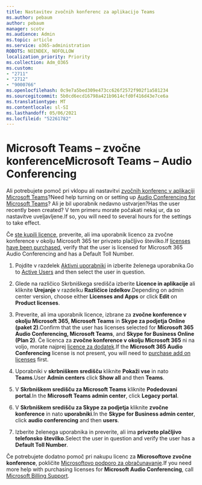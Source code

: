 ```yaml
---
title: Nastavitev zvočnih konferenc za aplikacijo Teams
ms.author: pebaum
author: pebaum
manager: scotv
ms.audience: Admin
ms.topic: article
ms.service: o365-administration
ROBOTS: NOINDEX, NOFOLLOW
localization_priority: Priority
ms.collection: Adm_O365
ms.custom:
- "2711"
- "2712"
- "9000766"
ms.openlocfilehash: 0c9e7a5bed309e473cc626f2572f902f1a581234
ms.sourcegitcommit: 5b0cd6ecd16798a421b9614cfd0f416d43e7ce6a
ms.translationtype: MT
ms.contentlocale: sl-SI
ms.lasthandoff: 05/06/2021
ms.locfileid: "52261782"
---
```

# <a name="microsoft-teams--audio-conferencing"></a><span data-ttu-id="23d19-102">Microsoft Teams – zvočne konference</span><span class="sxs-lookup"><span data-stu-id="23d19-102">Microsoft Teams – Audio Conferencing</span></span>

<span data-ttu-id="23d19-103">Ali potrebujete pomoč pri vklopu ali nastavitvi [zvočnih konferenc v aplikaciji Microsoft Teams](https://docs.microsoft.com/microsoftteams/set-up-audio-conferencing-in-teams)?</span><span class="sxs-lookup"><span data-stu-id="23d19-103">Need help turning on or setting up [Audio Conferencing for Microsoft Teams](https://docs.microsoft.com/microsoftteams/set-up-audio-conferencing-in-teams)?</span></span>  <span data-ttu-id="23d19-104">Ali je bil uporabnik nedavno ustvarjen?</span><span class="sxs-lookup"><span data-stu-id="23d19-104">Has the user recently been created?</span></span> <span data-ttu-id="23d19-105">V tem primeru morate počakati nekaj ur, da so nastavitve uveljavljene.</span><span class="sxs-lookup"><span data-stu-id="23d19-105">If so, you will need to several hours for the settings to take effect.</span></span>

<span data-ttu-id="23d19-106">Če [ste kupili licence](https://docs.microsoft.com/microsoftteams/set-up-audio-conferencing-in-teams#step-2-get-and-assign-licenses), preverite, ali ima uporabnik licenco za zvočne konference v okolju Microsoft 365 ter privzeto plačljivo številko.</span><span class="sxs-lookup"><span data-stu-id="23d19-106">If [licenses have been purchased](https://docs.microsoft.com/microsoftteams/set-up-audio-conferencing-in-teams#step-2-get-and-assign-licenses), verify that the user is licensed for Microsoft 365 Audio Conferencing and has a Default Toll Number.</span></span>

1. <span data-ttu-id="23d19-107">Pojdite v razdelek [Aktivni uporabniki](https://admin.microsoft.com/Adminportal/Home?source=applauncher#/users) in izberite želenega uporabnika.</span><span class="sxs-lookup"><span data-stu-id="23d19-107">Go to [Active Users](https://admin.microsoft.com/Adminportal/Home?source=applauncher#/users) and then select the user in question.</span></span>

2. <span data-ttu-id="23d19-108">Glede na različico Skrbniškega središča izberite **Licence in aplikacije** ali kliknite **Urejanje** v razdelku **Različice izdelkov**.</span><span class="sxs-lookup"><span data-stu-id="23d19-108">Depending on admin center version, choose either **Licenses and Apps** or click **Edit** on **Product licenses**.</span></span>

3. <span data-ttu-id="23d19-109">Preverite, ali ima uporabnik licence, izbrane za **zvočne konference v okolju Microsoft 365, Microsoft Teams** in **Skype za podjetja Online (paket 2)**.</span><span class="sxs-lookup"><span data-stu-id="23d19-109">Confirm that the user has licenses selected for **Microsoft 365 Audio Conferencing, Microsoft Teams**, and **Skype for Business Online (Plan 2)**.</span></span> <span data-ttu-id="23d19-110">Če licenca za **zvočne konference v okolju Microsoft 365** ni na voljo, morate najprej [licence za dodatek](https://docs.microsoft.com/microsoftteams/teams-add-on-licensing/microsoft-teams-add-on-licensing?tabs=small-business).</span><span class="sxs-lookup"><span data-stu-id="23d19-110">If the **Microsoft 365 Audio Conferencing** license is not present, you will need to [purchase add on licenses](https://docs.microsoft.com/microsoftteams/teams-add-on-licensing/microsoft-teams-add-on-licensing?tabs=small-business) first.</span></span>

4. <span data-ttu-id="23d19-111">Uporabniki v **skrbniškem središču** kliknite **Pokaži vse** in nato **Teams**.</span><span class="sxs-lookup"><span data-stu-id="23d19-111">User **Admin centers** click **Show all** and then **Teams**.</span></span>

5. <span data-ttu-id="23d19-112">V **Skrbniškem središču za Microsoft Teams** kliknite **Podedovani portal**.</span><span class="sxs-lookup"><span data-stu-id="23d19-112">In the **Microsoft Teams admin center**, click **Legacy portal**.</span></span>

6. <span data-ttu-id="23d19-113">V **Skrbniškem središču za Skype za podjetja** kliknite **zvočne konference** in nato **uporabniki**.</span><span class="sxs-lookup"><span data-stu-id="23d19-113">In the **Skype for Business admin center**, click **audio conferencing** and then **users**.</span></span>

7. <span data-ttu-id="23d19-114">Izberite želenega uporabnika in preverite, ali ima **privzeto plačljivo telefonsko številko**.</span><span class="sxs-lookup"><span data-stu-id="23d19-114">Select the user in question and verify the user has a **Default Toll Number**.</span></span>

<span data-ttu-id="23d19-115">Če potrebujete dodatno pomoč pri nakupu licenc za **Microsoftove zvočne konference**, pokličite [Microsoftovo podporo za obračunavanje](/microsoft-365/admin/contact-support-for-business-products?view=o365-worldwide#phone-support).</span><span class="sxs-lookup"><span data-stu-id="23d19-115">If you need more help with purchasing licenses for **Microsoft Audio Conferencing**, call [Microsoft Billing Support](/microsoft-365/admin/contact-support-for-business-products?view=o365-worldwide#phone-support).</span></span>
